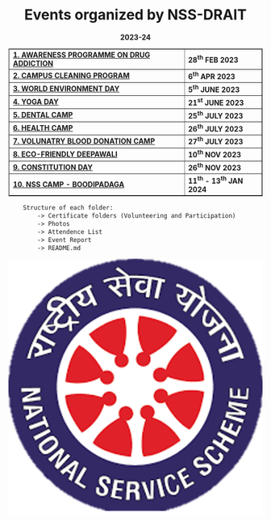 # <center>Events organized by NSS-DRAIT</center>
<b><center>2023-24</center></b>

<center>
    <b>
        <table border="border">
            <tr> <td><a href="./AWARENESS PROGRAMME ON DRUG ADDICTION/">1. AWARENESS PROGRAMME ON DRUG ADDICTION</a></td><td>28<sup>th</sup> FEB 2023</td></tr>
            <tr> <td><a href="./CAMPUS CLEANING PROGRAM/">2. CAMPUS CLEANING PROGRAM</td><td>6<sup>th</sup> APR 2023</td></tr>
            <tr> <td><a href="./WORLD ENVIRONMENT DAY/">3. WORLD ENVIRONMENT DAY</td><td>5<sup>th</sup> JUNE 2023</td></tr>
            <tr> <td><a href="./YOGA DAY/">4. YOGA DAY</td><td>21<sup>st</sup> JUNE 2023</td></tr>
            <tr> <td><a href="./DENTAL CAMP/">5. DENTAL CAMP</td><td>25<sup>th</sup> JULY 2023</td></tr>
            <tr> <td><a href="./HEALTH CAMP/">6. HEALTH CAMP</td><td>26<sup>th</sup> JULY 2023</td></tr>
            <tr> <td><a href="./VOLUNATRY BLOOD DONATION CAMP/">7. VOLUNATRY BLOOD DONATION CAMP</td><td>27<sup>th</sup> JULY 2023</td></tr>
            <tr> <td><a href="./ECO-FRIENDLY DEEPAWALI/">8. ECO-FRIENDLY DEEPAWALI</td><td>10<sup>th</sup> NOV 2023</td></tr>
            <tr> <td><a href="./CONSTITUTION DAY/">9. CONSTITUTION DAY</td><td>26<sup>th</sup> NOV 2023</td></tr>
            <tr> <td><a href="./NSS CAMP - BOODIPADAGA/">10. NSS CAMP - BOODIPADAGA</td><td>11<sup>th</sup> - 13<sup>th</sup> JAN 2024</td></tr>
        </table>
</b>
</center>

        Structure of each folder:
            -> Certificate folders (Volunteering and Participation)
            -> Photos
            -> Attendence List
            -> Event Report
            -> README.md

<center>

![NSS LOGO](./nss.png) 

</center>